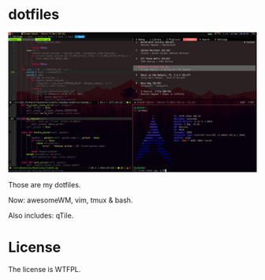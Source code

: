 # dotfiles

![Screenshot](./.images/sshot.jpg)

Those are my dotfiles.

Now: awesomeWM, vim, tmux & bash.

Also includes: qTile.

# License

The license is WTFPL.

